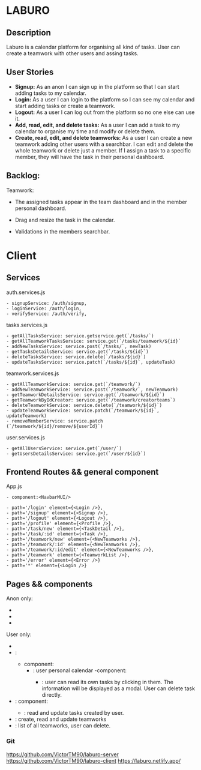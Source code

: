 # LABURO

## Description

Laburo is a calendar platform for organising all kind of tasks. User can create a teamwork with other users and assing tasks.

## User Stories

- **Signup:** As an anon I can sign up in the platform so that I can start adding tasks to my calendar.
- **Login:** As a user I can login to the platform so I can see my calendar and start adding tasks or create a teamwork.
- **Logout:** As a user I can log out from the platform so no one else can use it.
- **Add, read, edit, and delete tasks:** As a user I can add a task to my calendar to organise my time and modify or delete them.
- **Create, read, edit, and delete teamworks:** As a user I can create a new teamwork adding other users with a searchbar. I can edit and delete the whole teamwork or delete just a member. If I assign a task to a specific member, they will have the task in their personal dashboard.

## Backlog:

Teamwork:

- The assigned tasks appear in the team dashboard and in the member personal dashboard.

- Drag and resize the task in the calendar.

- Validations in the members searchbar.

# Client

## Services

auth.services.js

```
- signupService: /auth/signup,
- loginService: /auth/login,
- verifyService: /auth/verify,

```

tasks.services.js

```
- getAllTasksService: service.getservice.get(`/tasks/`)
- getAllTeamworkTasksService: service.get(`/tasks/teamwork/${id}`
- addNewTasksService: service.post(`/tasks/`, newTask)
- getTasksDetailsService: service.get(`/tasks/${id}`)
- deleteTasksService: service.delete(`/tasks/${id}`)
- updateTasksService: service.patch(`/tasks/${id}`, updateTask)
```

teamwork.services.js

```
- getAllTeamworkService: service.get(`/teamwork/`)
- addNewTeamworkService: service.post(`/teamwork/`, newTeamwork)
- getTeamworkDetailsService: service.get(`/teamwork/${id}`)
- getTeamworkByIdCreator: service.get(`/teamwork/creatorteams`)
- deleteTeamworkService: service.delete(`/teamwork/${id}`)
- updateTeamworkService: service.patch(`/teamwork/${id}`, updateTeamwork)
- removeMemberService: service.patch (`/teamwork/${id}/remove/${userId}`)
```

user.services.js

```
- getAllUsersService: service.get(`/user/`)
- getUsersDetailsService: service.get(`/user/${id}`)
```

## Frontend Routes && general component

App.js

```
- component:<NavbarMUI/>
```

```
- path='/login' element={<Login />},
- path='/signup' element={<Signup />},
- path='/logout' element={<Logout />},
- path='/profile' element={<Profile />},
- path='/task/new' element={<TaskDetail />},
- path='/task/:id' element={<Task />},
- path='/teamwork/new' element={<NewTeamworks />},
- path='/teamwork/:id' element={<NewTeamworks />},
- path='/teamwork/:id/edit' element={<NewTeamworks />},
- path='/teamwork' element={<TeamworkList />},
- path='/error' element={<Error />}
- path='*' element={<Login />}
```

## Pages && components

Anon only:

- <Login />
- <Signup />
- <Error />

User only:

- <Logout />
- <Profile /> : 
    - component: 
        - <Dashboard/>: user personal calendar
            -component: 
            - <Modal><DashboardDetail/></Modal>: user can read its own tasks by clicking in them. The information will be displayed as a modal. User can delete task directly.
- <Task/> :
    component:
    -  <TaskDetail/>: read and update tasks created by user.
- <NewTeamworks/>: create, read and update teamworks
- <TeamworkList/>: list of all teamworks,  user can delete.

### Git

https://github.com/VictorTM90/laburo-server
https://github.com/VictorTM90/laburo-client
https://laburo.netlify.app/